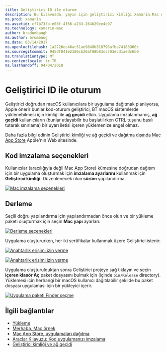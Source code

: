 ```yaml
---
title: Geliştirici ID ile oturum
description: Bu kılavuzda, yayın için geliştirici kimliği Xamarin.Mac uygulama imzalama aracılığıyla anlatılmaktadır.
ms.prod: xamarin
ms.assetid: cf7b733b-e08f-4f56-a233-264b29ee4c97
ms.technology: xamarin-mac
author: bradumbaugh
ms.author: brumbaug
ms.date: 03/14/2017
ms.openlocfilehash: 1a2726ec46ac51ae9848b318798afba74183360c
ms.sourcegitcommit: 945df041e2180cb20af08b83cc703ecd1aedc6b0
ms.translationtype: MT
ms.contentlocale: tr-TR
ms.lasthandoff: 04/04/2018
---
```

# <a name="sign-with-developer-id"></a>Geliştirici ID ile oturum

Geliştirici doğrudan macOS kullanıcılara bir uygulama dağıtmak planlıyorsa, Apple önerir bunlar kod-oturum geliştirici, BT macOS sistemlerde yüklenebilmesi için kimliği ile **ağ geçidi** etkin. Uygulama imzalanmamış, **ağ geçidi** kullanıcıların (bunlar atlayabilir bu başlatılırken CTRL tuşunu basılı tutarak sınırlama) bir uyarı iletisi içeren yüklemenize engel olmaz.

Daha fazla bilgi edinin [Geliştirici kimliği ve ağ geçidi](https://developer.apple.com/resources/developer-id/) ve [dağıtma dışında Mac App Store](https://developer.apple.com/library/content/documentation/IDEs/Conceptual/AppDistributionGuide/Introduction/Introduction.html) Apple'nın Web sitesinde.

## <a name="code-signing-options"></a>Kod imzalama seçenekleri

Kullanıcılar (aracılığıyla değil Mac App Store) kümesine doğrudan dağıtım için bir uygulama oluşturmak için **imzalama ayarlarını** kullanmak için **Geliştirici kimliği**. Düzenlenecek olun **sürüm** yapılandırma.

 [![](signing-images/config02.png "Mac imzalama seçenekleri")](signing-images/config02.png#lightbox)


## <a name="build"></a>Derleme

Seçili doğru yapılandırma için yapılandırmadan önce olun ve bir yükleme paketi oluşturmak için seçin **Mac yapı** ayarları:

[![](signing-images/config03.png "Derleme seçenekleri")](signing-images/config03.png#lightbox)

Uygulama oluştururken, her iki sertifikalar kullanmak üzere Geliştirici istenir:

 [![](signing-images/image57.png "Anahtarlık erişimi izin verme")](signing-images/image57.png#lightbox)

 [![](signing-images/image58.png "Anahtarlık erişimi izin verme")](signing-images/image58.png#lightbox)

Uygulama oluşturulduktan sonra Geliştirici projeye sağ tıklayın ve seçin **içeren klasör Aç** paket dosyasını bulmak için (içinde `bin/Release` directory). Yüklemesi için herhangi bir macOS kullanıcı dağıtılabilir şekilde bu paket dosyası uygulaması için bir yükleyici içerir.

 [![](signing-images/image59.png "Uygulama paketi Finder seçme")](signing-images/image59.png#lightbox)

## <a name="related-links"></a>İlgili bağlantılar

- [Yükleme](~//mac/get-started/installation.md)
- [Merhaba, Mac örnek](~//mac/get-started/hello-mac.md)
- [Mac App Store, uygulamaları dağıtma](https://developer.apple.com/devcenter/mac/checklist/)
- [Araçlar Kılavuzu: Kod uygulamanızı imzalama](https://developer.apple.com/library/mac/#documentation/ToolsLanguages/Conceptual/OSXWorkflowGuide/CodeSigning/CodeSigning.html)
- [Geliştirici kimliği ve ağ geçidi](https://developer.apple.com/resources/developer-id/)
